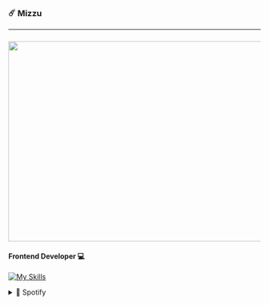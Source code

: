 ### ☄️ Mizzu
---
###
<div align="center">
<!--Img-->

  <img align="center" height="400" width="700" src="https://media.tenor.com/On7nVJgMM7YAAAAC/your-name-kimi-no-na-wa.giff"  />

<!--Icons-->
<br>
<div align="left">
<h4>Frontend Developer 💻</h4>
  
[![My Skills](https://skillicons.dev/icons?i=html,css,bootstrap,tailwind,js)](https://skillicons.dev)
<details>
  <summary>🎵 Spotify</summary>
  
![Alt text](https://spotify-recently-played-readme.vercel.app/api?user=31t5ldnl22dk6cziqtedriwbgera)
</details>
</div>

</div>


